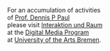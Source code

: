 For an accumulation of activities    
of [Prof. Dennis P Paul](https://dennisppaul.de/)    
please visit [Interaktion und Raum](https://interaktion-und-raum.dennisppaul.de)    
at the [Digital Media Program](https://digitalmedia-bremen.de/)    
at [University of the Arts Bremen](https://www.hfk-bremen.de/).
